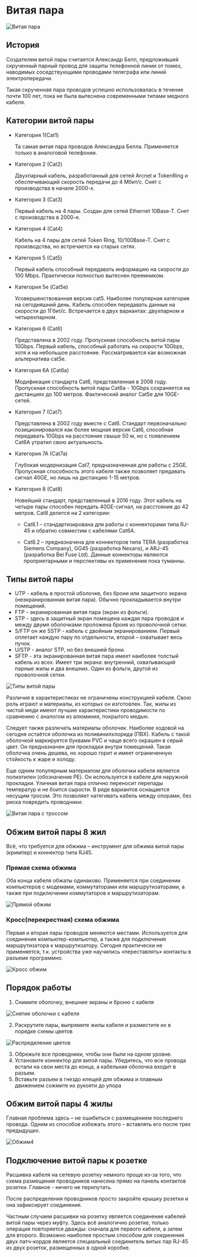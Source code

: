 # Витая пара
![Витая пара](https://github.com/Barsuchek/System-Administration-Theory/blob/main/Education/Photo/Обжим/Витая_пара.png)

## История
Создателем витой пары считается Александр Белл, предложивший скрученный парный провод для защиты телефонной линии от помех, наводимых соседствующими проводами телеграфа или линий электропередачи. 

Такая скрученная пара проводов успешно использовалась в течение почти 100 лет, пока не была вытеснена современными типами медного кабеля.

## Категории витой пары
* Категория 1(Сat1)
	
	Та самая витая пара проводов Александра Белла. Применяется только в аналоговой телефонии.
* Категория 2 (Сat2)
	
	Двухпарный кабель, разработанный для сетей Arcnet и TokenRing и обеспечивающий скорость передачи до 4 Мбит/с. Снят с производства в начале 2000-х.
* Категория 3 (Сat3)
	
	Первый кабель на 4 пары. Создан для сетей Ethernet 10Base-T. Снят с производства в 2000-е.
* Категория 4 (Сat4)
	
	Кабель на 4 пары для сетей Token Ring, 10/100Base-T. Снят с производства, но встречается на старых сетях.
* Категория 5 (Сat5)
	
	Первый кабель способный передавать информацию на скорости до 100 Mbps. Практически полностью вытеснен преемником.
* Категория 5e (Сat5e)
	
	Усовершенствованная версия cat5. Наиболее популярная категория на сегодняшний день. Кабель способен передавать данные на скорости до 1Гбит/с. Встречается в двух вариантах: двухпарном и четырехпарном.
* Категория 6 (Сat6)
	
	Представлена в 2002 году. Пропускная способность витой пары 10Gbps. Первый кабель, способный работать на скорости 10Gbps, хотя и на небольшое расстояние. Рассматривается как возможная альтернатива cat5e.
* Категория 6A (Сat6a)
	
	Модификация стандарта Сat6, представленная в 2008 году. Пропускная способность витой пары Cat6a - 10Gbps сохраняется на дистанциях до 100 метров. Фактический аналог Сat5e для 10GE-сетей.
* Категория 7 (Сat7)
	
	Представлена в 2002 году вместе с Сat6. Стандарт первоначально позиционировался как более мощная версия Сat6, способная передавать 10Gbps на расстояние свыше 50 м, но с появлением Сat6A утратил свою актуальность.
* Категория 7А (Сat7a)
	
	Глубокая модернизация Сat7, предназначенная для работы с 25GE. Пропускная способность этого кабеля также позволяет предавать сигнал 40GE, но лишь на дистанцию 1-15 метров.
* Категория 8 (Сat8)
	
	Новейший стандарт, представленный в 2016 году. Этот кабель на четыре пары способен передать 40GE-сигнал, на расстояние до 42 метров. Cat8 делится на 2 категории:
	
	* Cat8.1 – стандартизирована для работы с коннекторами типа RJ-45 и обратно совместим с кабелями Сat6A.
	
	* Cat8.2 – предназначена для коннекторов типа TERA (разработка Siemens Company), GG45 (разработка Nexans), и ARJ-45 (разработка Bei Fuse Ltd). Данные коннекторы являются проприетарными и перспективы их применения пока туманны.

## Типы витой пары
* UTP - кабель в простой оболочке, без брони или защитного экрана (неэкранированная витая пара). Обычно прокладывается внутри помещений.
* FTP - экранированная витая пара (экран из фольги).
* STP - здесь в защитный экран помещена каждая пара проводов и между двумя оболочками проложена броня из проволочной сетки.
* S/FTP он же SSTP - кабель с двойным экранированием. Первый оплетает каждую пару по отдельности, второй – охватывает весь пучок.
* U/STP - аналог STP, но без внешней брони.
* SFTP - эта экранированная витая пара имеет наиболее толстый кабель из всех. Имеет три экрана: внутренний, охватывающий парные жилы и два внешних. Один из фольги, другой из проволочной сетки.

![Типы витой пары](https://github.com/Barsuchek/System-Administration-Theory/blob/main/Education/Photo/Обжим/Типы.png)

Различия в характеристиках не ограничены конструкцией кабеля. Свою роль играют и материалы, из которых он изготовлен. Так, жилы из чистой меди имеют лучшие характеристики проводимости по сравнению с аналогом из алюминия, покрытого медью.

Следует также различать материалы оболочек. Наиболее ходовой на сегодня остаётся оболочка из поливинилхлорида (ПВХ). Кабель с такой оболочкой маркируется буквами PVC и чаще всего окрашен в серый цвет. Он предназначен для прокладки внутри помещений. Такая оболочка очень дешева, но хорошо горит и имеет ограниченную стойкость к жаре и холоду.

Еще одним популярным материалом для оболочки кабеля является полиэтилен (обозначение PE). Он используется в кабеле для наружной прокладки. Уличная витая пара отлично переносит перепады температур и не боится сырости. В ряде вариантов оснащается несущим тросом. Это позволяет натягивать кабель между опорами, без риска повредить проводники:

![Витая пара с троссом](https://github.com/Barsuchek/System-Administration-Theory/blob/main/Education/Photo/Обжим/ВитаяПараСТроссом.png)

## Обжим витой пары 8 жил
Всё, что требуется для обжима – инструмент для обжима витой пары (кримпер) и коннектор типа RJ45.

### Прямая схема обжима
Оба конца кабеля обжаты одинаково. Применяется при соединении компьютеров с модемами, коммутаторами или маршрутизаторами, а также при подключении коммутаторов к маршрутизаторам.

![Прямой обжим](https://github.com/Barsuchek/System-Administration-Theory/blob/main/Education/Photo/Обжим/ПрямойОбжим.png)

### Кросс(перекрестная) схема обжима
Первая и вторая пары проводов меняются местами. Используется для соединения компьютер-компьютер, а также для подключения маршрутизатора к маршрутизатору. Сегодня практически не применяется, т.к. устройства уже научились «переставлять» контакты в разъеме программно.

![Кросс обжим](https://github.com/Barsuchek/System-Administration-Theory/blob/main/Education/Photo/Обжим/КроссОбжим.png)

## Порядок работы
1. Снимите оболочку, внешние экраны и броню с кабеля

![Снятие оболочки с кабеля](https://github.com/Barsuchek/System-Administration-Theory/blob/main/Education/Photo/Обжим/Порядок%20работ/СнятиеОболочки.png)

2. Раскрутите пары, выпрямите жилы кабеля и разместите их в порядке схемы цветов

![Распределение цветов](https://github.com/Barsuchek/System-Administration-Theory/blob/main/Education/Photo/Обжим/Порядок%20работ/Распределение%20цветов.png)

3. Обрежьте все проводники, чтобы они были на одном уровне.
4. Установите коннектор для витой пары. Убедитесь, что все провода встали на свои места до конца, а кабельная оболочка входит в разъем.
5. Вставьте разъем в гнездо клещей для обжима и плавным движением сожмите их рукояти до упора

## Обжим витой пары 4 жилы
Главная проблема здесь – не ошибиться с размещением последнего провода. Одним из способов избежать этого – вставлять его после трех предыдущих.

![Обжим4](https://github.com/Barsuchek/System-Administration-Theory/blob/main/Education/Photo/Обжим/Обжим4.png)

## Подключение витой пары к розетке
Расшивка кабеля на сетевую розетку немного проще из-за того, что схема размещения проводников нанесена прямо на панель контактов розетки. Главное - ничего не перепутать.

После распределения проводников просто закройте крышку розетки и она зафиксирует соединения.

Частным случаем расшивки на розетку является соединение кабелей витой пары через муфту. Здесь всё аналогично розетке, только операция повторяется дважды: сначала для первого кабеля, а затем для второго. Возможно наиболее простым способом для соединения двух патч-кордов является специальный соединитель витых пар RJ-45 из двух розеток, размещенных в одной коробке.